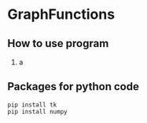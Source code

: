 # GraphFunctions
## How to use program
1. a

## Packages for python code
```
pip install tk
pip install numpy
```
